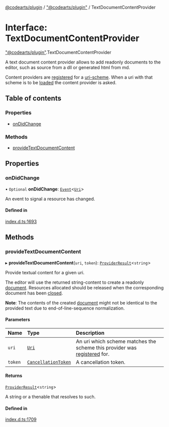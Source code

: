 [@codearts/plugin](../README.md) / ["@codearts/plugin"](../modules/_codearts_plugin_.md) / TextDocumentContentProvider

# Interface: TextDocumentContentProvider

["@codearts/plugin"](../modules/_codearts_plugin_.md).TextDocumentContentProvider

A text document content provider allows to add readonly documents
to the editor, such as source from a dll or generated html from md.

Content providers are [registered](../modules/codearts_plugin_.workspace.md#registertextdocumentcontentprovider)
for a [uri-scheme](../classes/codearts_plugin_.Uri.md#scheme). When a uri with that scheme is to
be [loaded](../modules/codearts_plugin_.workspace.md#opentextdocument) the content provider is
asked.

## Table of contents

### Properties

- [onDidChange](codearts_plugin_.TextDocumentContentProvider.md#ondidchange)

### Methods

- [provideTextDocumentContent](codearts_plugin_.TextDocumentContentProvider.md#providetextdocumentcontent)

## Properties

### onDidChange

• `Optional` **onDidChange**: [`Event`](codearts_plugin_.Event.md)<[`Uri`](../classes/codearts_plugin_.Uri.md)\>

An event to signal a resource has changed.

#### Defined in

[index.d.ts:1693](https://github.com/huaweicloud/cloudide-plugin-api/blob/4d28848/index.d.ts#L1693)

## Methods

### provideTextDocumentContent

▸ **provideTextDocumentContent**(`uri`, `token`): [`ProviderResult`](../modules/_codearts_plugin_.md#providerresult)<`string`\>

Provide textual content for a given uri.

The editor will use the returned string-content to create a readonly
[document](codearts_plugin_.TextDocument.md). Resources allocated should be released when
the corresponding document has been [closed](../modules/codearts_plugin_.workspace.md#ondidclosetextdocument).

**Note**: The contents of the created [document](codearts_plugin_.TextDocument.md) might not be
identical to the provided text due to end-of-line-sequence normalization.

#### Parameters

| Name | Type | Description |
| :------ | :------ | :------ |
| `uri` | [`Uri`](../classes/codearts_plugin_.Uri.md) | An uri which scheme matches the scheme this provider was [registered](../modules/codearts_plugin_.workspace.md#registertextdocumentcontentprovider) for. |
| `token` | [`CancellationToken`](codearts_plugin_.CancellationToken.md) | A cancellation token. |

#### Returns

[`ProviderResult`](../modules/_codearts_plugin_.md#providerresult)<`string`\>

A string or a thenable that resolves to such.

#### Defined in

[index.d.ts:1709](https://github.com/huaweicloud/cloudide-plugin-api/blob/4d28848/index.d.ts#L1709)
